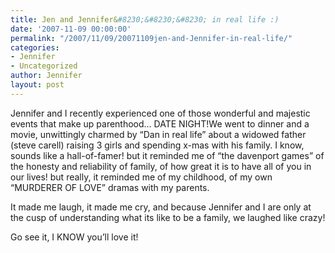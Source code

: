 ```yaml
---
title: Jen and Jennifer&#8230;&#8230;&#8230; in real life :)
date: '2007-11-09 00:00:00'
permalink: "/2007/11/09/20071109jen-and-Jennifer-in-real-life/"
categories:
- Jennifer
- Uncategorized
author: Jennifer
layout: post
---
```


Jennifer and I recently experienced one of those wonderful and majestic events that make up parenthood&#8230; DATE NIGHT!We went to dinner and a movie, unwittingly charmed by &#8220;Dan in real life&#8221; about a widowed father (steve carell) raising 3 girls and spending x-mas with his family. I know, sounds like a hall-of-famer! but it reminded me of &#8220;the davenport games&#8221; of the honesty and reliability of family, of how great it is to have all of you in our lives! but really, it reminded me of my childhood, of my own &#8220;MURDERER OF LOVE&#8221; dramas with my parents.

It made me laugh, it made me cry, and because Jennifer and I are only at the cusp of understanding what its like to be a family, we laughed like crazy!

Go see it, I KNOW you&#8217;ll love it!
